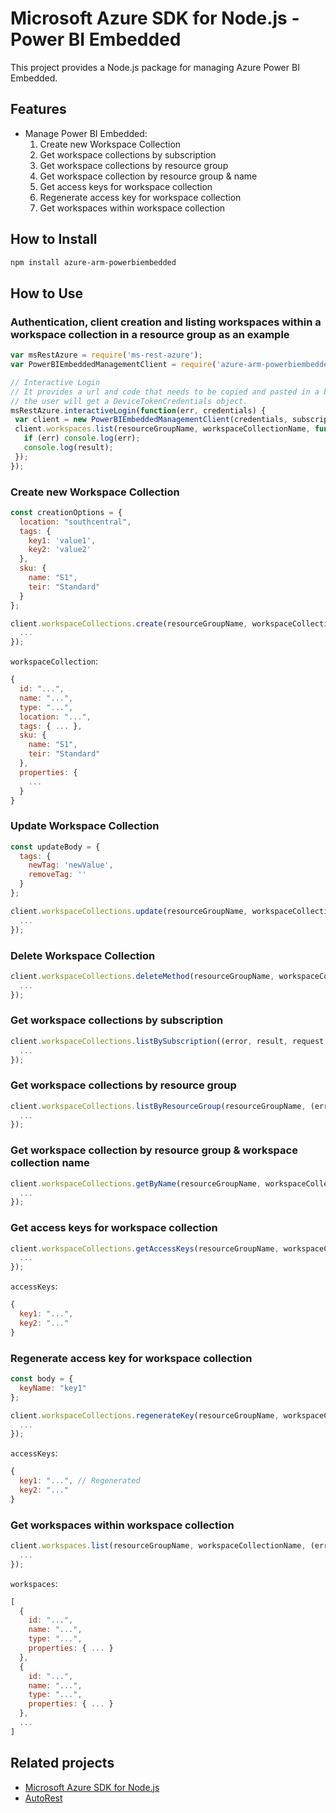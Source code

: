 # Microsoft Azure SDK for Node.js - Power BI Embedded

This project provides a Node.js package for managing Azure Power BI Embedded.

## Features
- Manage Power BI Embedded:
  1. Create new Workspace Collection
  2. Get workspace collections by subscription
  3. Get workspace collections by resource group
  4. Get workspace collection by resource group & name
  5. Get access keys for workspace collection
  6. Regenerate access key for workspace collection
  7. Get workspaces within workspace collection

## How to Install
```bash
npm install azure-arm-powerbiembedded
```

## How to Use

### Authentication, client creation and listing workspaces within a workspace collection in a resource group as an example

 ```javascript
 var msRestAzure = require('ms-rest-azure');
 var PowerBIEmbeddedManagementClient = require('azure-arm-powerbiembedded');

 // Interactive Login
 // It provides a url and code that needs to be copied and pasted in a browser and authenticated over there. If successful, 
 // the user will get a DeviceTokenCredentials object.
 msRestAzure.interactiveLogin(function(err, credentials) {
  var client = new PowerBIEmbeddedManagementClient(credentials, subscriptionId);
  client.workspaces.list(resourceGroupName, workspaceCollectionName, function(err, result, request, response) {
    if (err) console.log(err);
    console.log(result);
  });
 });
 ```

### Create new Workspace Collection
```javascript
const creationOptions = {
  location: "southcentral",
  tags: {
    key1: 'value1',
    key2: 'value2'
  },
  sku: {
    name: "S1",
    teir: "Standard"
  }
};

client.workspaceCollections.create(resourceGroupName, workspaceCollectionName, creationOptions, (error, result, request, response) => {
  ...
});
```
`workspaceCollection`:
```javascript
{
  id: "...",
  name: "...",
  type: "...",
  location: "...",
  tags: { ... },
  sku: {
    name: "S1",
    teir: "Standard"
  },
  properties: {
    ...
  }
}
```

### Update Workspace Collection
```javascript
const updateBody = {
  tags: {
    newTag: 'newValue',
    removeTag: ''
  }
};

client.workspaceCollections.update(resourceGroupName, workspaceCollectionName, updateBody, (error, result, request, response) => {
  ...
});
```

### Delete Workspace Collection
```javascript
client.workspaceCollections.deleteMethod(resourceGroupName, workspaceCollectionName, (error, result, request, response) => {
  ...
});
```

### Get workspace collections by subscription
```javascript
client.workspaceCollections.listBySubscription((error, result, request, response) => {
  ...
});
```

### Get workspace collections by resource group
```javascript
client.workspaceCollections.listByResourceGroup(resourceGroupName, (error, result, request, response) => {
  ...
});
```

### Get workspace collection by resource group & workspace collection name
```javascript
client.workspaceCollections.getByName(resourceGroupName, workspaceCollectionName, (error, result, request, response) => {
  ...
});
```

### Get access keys for workspace collection
```javascript
client.workspaceCollections.getAccessKeys(resourceGroupName, workspaceCollectionName, (error, result, request, response) => {
  ...
});
```
`accessKeys`:
```javascript
{
  key1: "...",
  key2: "..."
}
```

### Regenerate access key for workspace collection
```javascript
const body = {
  keyName: "key1"
};

client.workspaceCollections.regenerateKey(resourceGroupName, workspaceCollectionName, body, (error, result, request, response) => {
  ...
});
```
`accessKeys`:
```javascript
{
  key1: "...", // Regenerated
  key2: "..."
}
```

### Get workspaces within workspace collection
```javascript
client.workspaces.list(resourceGroupName, workspaceCollectionName, (error, result, request, response) => {
  ...
});
```
`workspaces`:
```javascript
[
  {
    id: "...",
    name: "...",
    type: "...",
    properties: { ... }
  },
  {
    id: "...",
    name: "...",
    type: "...",
    properties: { ... }
  },
  ...
]
```

## Related projects

- [Microsoft Azure SDK for Node.js](https://github.com/Azure/azure-sdk-for-node)
- [AutoRest](https://github.com/Azure/autorest)